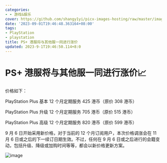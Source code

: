 ```yaml
---
categories:
- - 游戏&娱乐
cover: https://github.com/shangy1yi/picx-images-hosting/raw/master/image.6evnpmjgfms0.webp
date: '2023-09-01T19:46:48.363164+08:00'
tags:
- PlayStation
- playstation
title: PS+ 港服将与其他服一同进行涨价
updated: 2023-9-1T19:46:50.114+8:0
---
```

# PS+ 港服将与其他服一同进行涨价📈

价格如下：

PlayStation Plus 基本 12 个月定期服务
425 港币（原价 308 港币）

PlayStation Plus 升级 12 个月定期服务
705 港币（原价 515 港币）

PlayStation Plus 高级 12 个月定期服务
820 港币（原价 599 港币）

9 月 6 日开始采用新价格，对于当前的 12 个月订阅用户，本次价格调涨会在 11 月 6 日或之后的下一续订日期生效。不过，任何在 9 月 6 日或之后进行的会籍变动，包括升级、降级或加购时间等等，都会以新价格更新方案。

<img src="https://github.com/shangy1yi/picx-images-hosting/raw/master/image.6evnpmjgfms0.webp" alt="image" />
